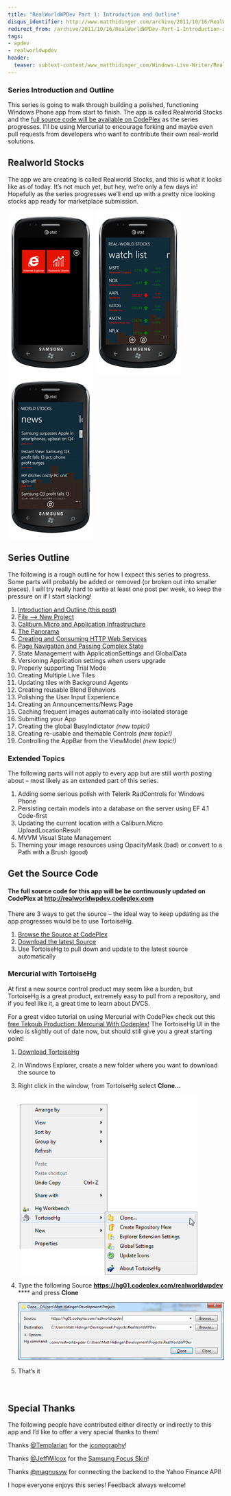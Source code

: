 ```yaml
---
title: "RealWorldWPDev Part 1: Introduction and Outline"
disqus_identifier: http://www.matthidinger.com/archive/2011/10/16/RealWorldWPDev-Part-1-Introduction-and-Outline.aspx
redirect_from: /archive/2011/10/16/RealWorldWPDev-Part-1-Introduction-and-Outline.aspx/
tags: 
- wpdev
- realworldwpdev
header:
  teaser: subtext-content/www_matthidinger_com/Windows-Live-Writer/RealWorldWPDev-Part-0_C07A/image29_thumb.png
---
```

### Series Introduction and Outline

This series is going to walk through building a polished, functioning Windows Phone app from start to finish. The app is called Realworld Stocks and the [full source code will be available on CodePlex](http://realworldwpdev.codeplex.com/) as the series progresses. I’ll be using Mercurial to encourage forking and maybe even pull requests from developers who want to contribute their own real-world solutions.

Realworld Stocks
----------------

The app we are creating is called Realworld Stocks, and this is what it looks like as of today. It’s not much yet, but hey, we’re only a few days in! Hopefully as the series progresses we’ll end up with a pretty nice looking stocks app ready for marketplace submission.

![](/images/subtext-content/www_matthidinger_com/Windows-Live-Writer/RealWorldWPDev-Part-0_C07A/image29_thumb.png)
![](/images/subtext-content/www_matthidinger_com/Windows-Live-Writer/RealWorldWPDev-Part-0_C07A/image45_thumb.png)
![](/images/subtext-content/www_matthidinger_com/Windows-Live-Writer/RealWorldWPDev-Part-0_C07A/image53_thumb.png)
 

Series Outline
--------------

The following is a rough outline for how I expect this series to progress. Some parts will probably be added or removed (or broken out into smaller pieces). I will try really hard to write at least one post per week, so keep the pressure on if I start slacking!

1.  [Introduction and Outline (this post)](http://www.matthidinger.com/archive/2011/10/16/RealWorldWPDev-Part-1-Introduction-and-Outline.aspx)
2.  [File –&gt; New Project](http://www.matthidinger.com/archive/2011/10/16/RealWorldWPDev-Part-2-File-ndashgt-New-Project.aspx)
3.  [Caliburn.Micro and Application Infrastructure](http://www.matthidinger.com/archive/2011/10/16/RealWorldWPDev-Part-3-Caliburn-Micro-and-Application-Infrastructure.aspx)
4.  [The Panorama](http://www.matthidinger.com/archive/2011/10/21/RealWorldWPDev-Part-4-The-Panorama.aspx)
5.  [Creating and Consuming HTTP Web Services](http://www.matthidinger.com/archive/2011/11/01/RealWorldWPDev-Part-5-Creating-and-Consuming-Web-Services.aspx)
6.  [Page Navigation and Passing Complex State](http://www.matthidinger.com/archive/2011/12/04/RealWorldWPDev-Part-6-Page-Navigation-and-passing-Complex-State.aspx)
7.  State Management with ApplicationSettings and GlobalData
8.  Versioning Application settings when users upgrade
9.  Properly supporting Trial Mode
10. Creating Multiple Live Tiles
11. Updating tiles with Background Agents
12. Creating reusable Blend Behaviors
13. Polishing the User Input Experience
14. Creating an Announcements/News Page
15. Caching frequent images automatically into isolated storage
16. Submitting your App
17. Creating the global BusyIndictator *(new topic!)*
18. Creating re-usable and themable Controls *(new topic!)*
19. Controlling the AppBar from the ViewModel *(new topic!)*

### Extended Topics

The following parts will not apply to every app but are still worth posting about – most likely as an extended part of this series.

1.  Adding some serious polish with Telerik RadControls for Windows Phone
2.  Persisting certain models into a database on the server using EF 4.1 Code-first
3.  Updating the current location with a Caliburn.Micro UploadLocationResult
4.  MVVM Visual State Management
5.  Theming your image resources using OpacityMask (bad) or convert to a Path with a Brush (good)

Get the Source Code
-------------------

#### The full source code for this app will be be continuously updated on CodePlex at <http://realworldwpdev.codeplex.com>

There are 3 ways to get the source – the ideal way to keep updating as the app progresses would be to use TortoiseHg.

1.  [Browse the Source at CodePlex](http://realworldwpdev.codeplex.com/SourceControl/list/changesets)
2.  [Download the latest Source](http://realworldwpdev.codeplex.com/SourceControl/list/changesets)
3.  Use TortoiseHg to pull down and update to the latest source automatically

### Mercurial with TortoiseHg

At first a new source control product may seem like a burden, but TortoiseHg is a great product, extremely easy to pull from a repository, and if you feel like it, a great time to learn about DVCS.

For a great video tutorial on using Mercurial with CodePlex check out this [free Tekpub Production: Mercurial With Codeplex!](http://tekpub.com/view/dotnet-oss/7) The TortoiseHg UI in the video is slightly out of date now, but should still give you a great starting point!

1.  [Download TortoiseHg](http://tortoisehg.bitbucket.org/)
2.  In Windows Explorer, create a new folder where you want to download the source to
3.  Right click in the window, from TortoiseHg select **Clone…**

     ![](/images/subtext-content/www_matthidinger_com/Windows-Live-Writer/RealWorldWPDev-Part-0_C07A/SNAGHTML223cc484_thumb.png)


4.  Type the following Source **https://hg01.codeplex.com/realworldwpdev** **** and press **Clone**

    ![](/images/subtext-content/www_matthidinger_com/Windows-Live-Writer/RealWorldWPDev-Part-0_C07A/image_thumb_1.png)


5.  That’s it

####  

Special Thanks
--------------

The following people have contributed either directly or indirectly to this app and I’d like to offer a very special thanks to them!

Thanks [@Templarian](http://twitter.com/templarian) for the [iconography](http://templarian.com/project_windows_phone_icons/)!

Thanks [@JeffWilcox](http://twitter.com/jeffwilcox) for the [Samsung Focus Skin](http://www.jeff.wilcox.name/2011/04/focus-theme/)!

Thanks [@magnusvw](http://twitter.com/magnusvw) for connecting the backend to the Yahoo Finance API!

I hope everyone enjoys this series! Feedback always welcome!

 

